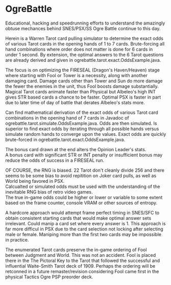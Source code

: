 # OgreBattle

Educational, hacking and speedrunning efforts to understand the amazingly obtuse mechances behind SNES/PSX/SS Ogre Battle continue to this day.  
   
Herein is a Warren Tarot card pulling simulator to determine the exact odds of various Tarot cards in the opening hands of 1 to 7 cards.
Brute-forcing all hand combinations where order does not matter is done for 6 cards in under 1 second.
By extension, the optimal answers to the 6 Tarot questions are already derived and given in ogrebattle.tarot.exact.OddsExample.java.

The focus is on optimizing the FIRESEAL (Dragon's Haven/Heaven) stage where starting with Fool or Tower is a necessity, along with another damaging card. 
Damage cards other than Tower and Sun do more damage the fewer the enemies in the unit, thus Fool boosts damage substantially.  
Magical Tarot cards animate faster than Physical but Albeleo's high INT gives STR based cards a chance to be faster. Optimal PSX is faster in part due to later time of day of battle that derates Albeleo's stats more.
   
Can find mathematical derivation of the exact odds of various Tarot card combinations in the opening hand of 7 cards in Javadoc of ogrebattle.tarot.simulate.OddsExample.java. Odds are then simulated.
Is superior to find exact odds by iterating through all possible hands versus simulate random hands to converge upon the values. Exact odds are quickly brute-forced in ogrebattle.tarot.exact.OddsExample.java.
  
The bonus card drawn at the end alters the Opinion Leader's stats.  
A bonus card with significant STR or INT penalty or insufficient bonus may reduce the odds of success in a FIRESEAL run.  
  
OF COURSE, the RNG is biased. 22 Tarot don't cleanly divide 256 and there seems to be some bias to avoid repitition on Joker card pulls, as well as World being favored in PSX.  
Calcualted or simulated odds must be used with the understanding of the inevitable RNG bias of retro video games.  
The true in-game odds could be higher or lower or variable to some extent based on the frame counter, console VRAM or other sources of entropy.

A hardcore approach would attempt frame perfect timing in SNES/SFC to obtain consistent starting cards that would make optimal answer sets irrelevant. Could manip a card set where every answer is 1.
This approach is far more difficul in PSX due to the card selection not locking after selecting male or female. Maniping more than the first two cards may be impossible in practice.

The enumerated Tarot cards preserve the in-game ordering of Fool between Judgment and World. This was not an accident. Fool is placed there in the The Pictoral Key to the Tarot that followed the successful and influential Waite-Smith Tarot deck of 1909.
Perhaps the ordering will be retconned in a future remaster/revision considering Fool came first in the physical Tactics Ogre PSP preorder deck.
